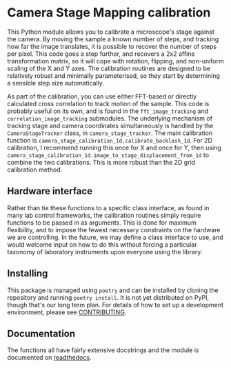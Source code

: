 # Camera Stage Mapping calibration

This Python module allows you to calibrate a microscope's stage against the camera.  By moving the sample a known number of steps, and tracking how far the image translates, it is possible to recover the number of steps per pixel.  This code goes a step further, and recovers a 2x2 affine transformation matrix, so it will cope with rotation, flipping, and non-uniform scaling of the X and Y axes.  The calibration routines are designed to be relatively robust and minimally parameterised, so they start by determining a sensible step size automatically.

As part of the calibration, you can use either FFT-based or directly calculated cross correlation to track motion of the sample.  This code is probably useful on its own, and is found in the ``fft_image_tracking`` and ``correlation_image_tracking`` submodules.  The underlying mechanism of tracking stage and camera coordinates simultaneously is handled by the ``CameraStageTracker`` class, in ``camera_stage_tracker``.  The main calibration function is ``camera_stage_calibration_1d.calibrate_backlash_1d``.  For 2D calibration, I recommend running this once for X and once for Y, then using ``camera_stage_calibration_1d.image_to_stage_displacement_from_1d`` to combine the two calibrations.  This is more robust than the 2D grid calibration method.

## Hardware interface
Rather than tie these functions to a specific class interface, as found in many lab control frameworks, the calibration routines simply require functions to be passed in as arguments.  This is done for maximum flexibility, and to impose the fewest necessary constraints on the hardware we are controlling.  In the future, we may define a class interface to use, and would welcome input on how to do this without forcing a particular taxonomy of laboratory instruments upon everyone using the library.

## Installing
This package is managed using ``poetry`` and can be installed by cloning the repository and running ``poetry install``.  It is not yet distributed on PyPI, though that's our long term plan.  For details of how to set up a development environment, please see [CONTRIBUTING].

## Documentation
The functions all have fairly extensive docstrings and the module is documented on [readthedocs].

[readthedocs]: https://camera-stage-mapping.readthedocs.io/en/latest/index.html
[CONTRIBUTING]: ./CONTRIBUTING.md